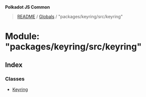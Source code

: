 **Polkadot JS Common**

> [README](../README.md) / [Globals](../globals.md) / "packages/keyring/src/keyring"

# Module: "packages/keyring/src/keyring"

## Index

### Classes

* [Keyring](../classes/_packages_keyring_src_keyring_.keyring.md)
